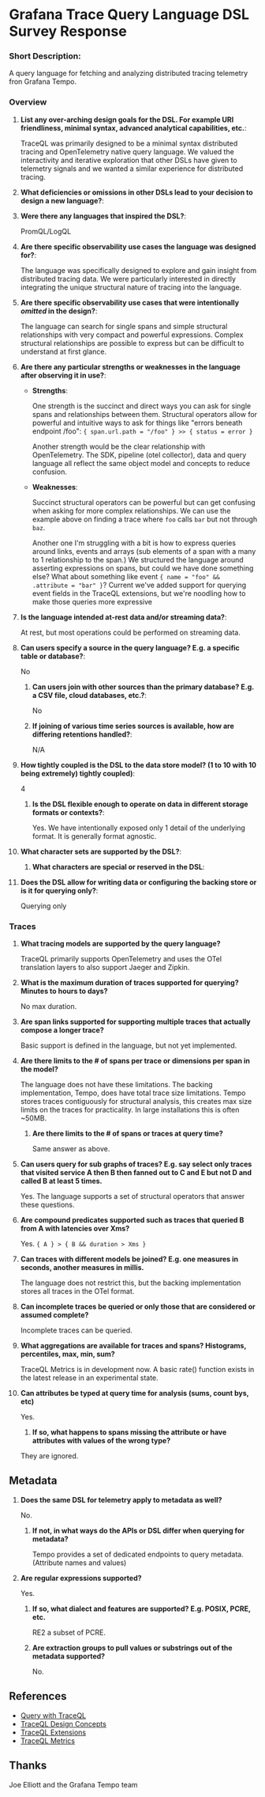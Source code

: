 # Grafana Trace Query Language DSL Survey Response

### **Short Description:**

A query language for fetching and analyzing distributed tracing telemetry fron Grafana
Tempo.

### Overview

1. **List any over-arching design goals for the DSL. For example URI friendliness, minimal syntax,
   advanced analytical capabilities, etc.**:

   TraceQL was primarily designed to be a minimal syntax distributed tracing and OpenTelemetry 
   native query language. We valued the interactivity and iterative exploration that other 
   DSLs have given to telemetry signals and we wanted a similar experience for distributed tracing.

1. **What deficiencies or omissions in other DSLs lead to your decision to design a new language?**:


1. **Were there any languages that inspired the DSL?**:

   PromQL/LogQL

1. **Are there specific observability use cases the language was designed for?**:

   The language was specifically designed to explore and gain insight from distributed tracing data. 
   We were particularly interested in directly integrating the unique structural nature of tracing 
   into the language.

1. **Are there specific observability use cases that were intentionally _omitted_ in the design?**:

   The language can search for single spans and simple structural relationships with very compact 
   and powerful expressions. Complex structural relationships are possible to express but can be 
   difficult to understand at first glance.

1. **Are there any particular strengths or weaknesses in the language after observing it in use?**:

    * **Strengths**:
      
      One strength is the succinct and direct ways you can ask for single spans and relationships 
      between them. Structural operators allow for powerful and intuitive ways to ask for things 
      like "errors beneath endpoint /foo":
      `{ span.url.path = "/foo" } >> { status = error }`
   
      Another strength would be the clear relationship with OpenTelemetry. The SDK, pipeline 
      (otel collector), data and query language all reflect the same object model and concepts to reduce confusion.
   
    * **Weaknesses**:

      Succinct structural operators can be powerful but can get confusing when asking for more complex relationships. 
      We can use the example above on finding a trace where `foo` calls `bar` but not through `baz`.
    
      Another one I'm struggling with a bit is how to express queries around links, events and arrays (sub 
      elements of a span with a many to 1 relationship to the span.) We structured the language around asserting 
      expressions on spans, but could we have done something else? What about something like event
      `{ name = "foo" && .attribute = "bar" }`? Current we've added support for querying event fields in the 
      TraceQL extensions, but we're noodling how to make those queries more expressive

1. **Is the language intended at-rest data and/or streaming data?**:

   At rest, but most operations could be performed on streaming data.

1. **Can users specify a source in the query language? E.g. a specific table or database?**:

   No

   1. **Can users join with other sources than the primary database? E.g. a CSV file, cloud databases, etc.?**:

      No

   1. **If joining of various time series sources is available, how are differing retentions handled?**:
   
      N/A

1. **How tightly coupled is the DSL to the data store model? (1 to 10 with 10 being extremely) tightly coupled)**:

   4

   1. **Is the DSL flexible enough to operate on data in different storage formats or contexts?**:

      Yes. We have intentionally exposed only 1 detail of the underlying format. It is generally format agnostic.

1. **What character sets are supported by the DSL?**:

   1. **What characters are special or reserved in the DSL**:

1. **Does the DSL allow for writing data or configuring the backing store or is it for querying only?**:

   Querying only

### Traces

1. **What tracing models are supported by the query language?**

   TraceQL primarily supports OpenTelemetry and uses the OTel translation layers to also 
   support Jaeger and Zipkin.

1. **What is the maximum duration of traces supported for querying? Minutes to hours to days?**

   No max duration.

1. **Are span links supported for supporting multiple traces that actually compose a longer trace?**

   Basic support is defined in the language, but not yet implemented.

1. **Are there limits to the # of spans per trace or dimensions per span in the model?**

   The language does not have these limitations. The backing implementation, Tempo, does have 
   total trace size limitations. Tempo stores traces contiguously for structural analysis, this 
   creates max size limits on the traces for practicality. In large installations this is often ~50MB.

   1. **Are there limits to the # of spans or traces at query time?**

      Same answer as above.

1. **Can users query for sub graphs of traces? E.g. say select only traces that visited service A then
   B then fanned out to C and E but not D and called B at least 5 times.**

   Yes. The language supports a set of structural operators that answer these questions.

1. **Are compound predicates supported such as traces that queried B from A with latencies over Xms?**

   Yes. `{ A } > { B && duration > Xms }`

1. **Can traces with different models be joined? E.g. one measures in seconds, another measures in millis.**

   The language does not restrict this, but the backing implementation stores all traces in the OTel format.

1. **Can incomplete traces be queried or only those that are considered or assumed complete?**

   Incomplete traces can be queried.

1. **What aggregations are available for traces and spans? Histograms, percentiles, max, min, sum?**

   TraceQL Metrics is in development now. A basic rate() function exists in the latest release in an 
   experimental state.

1. **Can attributes be typed at query time for analysis (sums, count bys, etc)**

   Yes.

   1. **If so, what happens to spans missing the attribute or have attributes with values of the wrong type?**

   They are ignored.

## Metadata

1. **Does the same DSL for telemetry apply to metadata as well?**

   No.

   1. **If not, in what ways do the APIs or DSL differ when querying for metadata?**

      Tempo provides a set of dedicated endpoints to query metadata. (Attribute names and values)

1. **Are regular expressions supported?**

   Yes.

   1. **If so, what dialect and features are supported? E.g. POSIX, PCRE, etc.**

      RE2 a subset of PCRE.

   1. **Are extraction groups to pull values or substrings out of the metadata supported?**

      No.

## References

* [Query with TraceQL](https://grafana.com/docs/tempo/latest/traceql/)
* [TraceQL Design Concepts](https://github.com/grafana/tempo/blob/main/docs/design-proposals/2022-04%20TraceQL%20Concepts.md)
* [TraceQL Extensions](https://github.com/grafana/tempo/blob/main/docs/design-proposals/2023-11%20TraceQL%20Extensions.md)
* [TraceQL Metrics](https://github.com/grafana/tempo/blob/main/docs/design-proposals/2023-11%20TraceQL%20Metrics.md)

## Thanks

Joe Elliott and the Grafana Tempo team
